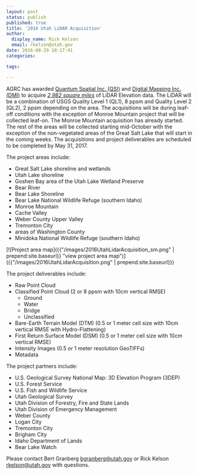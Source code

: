 ```yaml
---
layout: post
status: publish
published: true
title: '2016 Utah LiDAR Acquisition'
author:
  display_name: Rick Kelson
  email: rkelson@utah.gov
date: 2016-08-29 18:17:41
categories:

tags:

---
```


AGRC has awarded [Quantum Spatial Inc. (QSI)](https://quantumspatial.com/) and [Digital Mapping Inc. (DMI)](http://admap.com) to acquire [*2,982 square miles*](https://www.arcgis.com/home/webmap/viewer.html?webmap=817e60a9c3374c95aab76c43876b8673&amp;extent=-117.1875,36.3217,-104.5752,43.2351 "view project areas in ArcGIS Online") of LiDAR Elevation data. The LiDAR will be a combination of USGS Quality Level 1 (QL1), 8 ppsm and Quality Level 2 (QL2), 2 ppsm depending on the area. The acquisitions will be during leaf-off conditions with the exception of Monroe Mountain project that will be collected leaf-on. The Monroe Mountain acquisition has already started. The rest of the areas will be collected starting mid-October with the exception of the non-vegetated areas of the Great Salt Lake that will start in the coming weeks. The acquisitions and project deliverables are scheduled to be completed by May 31, 2017.

The project areas include:
- Great Salt Lake shoreline and wetlands
- Utah Lake shoreline
- Goshen Bay area of the Utah Lake Wetland Preserve
- Bear River
- Bear Lake Shoreline
- Bear Lake National Wildlife Refuge (southern Idaho)
- Monroe Mountain
- Cache Valley
- Weber County Upper Valley
- Tremonton City
- areas of Washington County
- Minidoka National Wildlife Refuge (southern Idaho)

[![Project area map]({{"/images/2016UtahLidarAcquisition_sm.png" | prepend:site.baseurl}} "view project area map")]({{"/images/2016UtahLidarAcquisition.png" | prepend:site.baseurl}})

The project deliverables include:
- Raw Point Cloud
- Classified Point Cloud (2 or 8 ppsm with 10cm vertical RMSE)
  - Ground
  - Water
  - Bridge
  - Unclassified
- Bare-Earth Terrain Model (DTM) (0.5 or 1 meter cell size with 10cm vertical RMSE with Hydro-Flattening)
- First Return Surface Model (DSM) (0.5 or 1 meter cell size with 10cm vertical RMSE)
- Intensity Images (0.5 or 1 meter resolution GeoTIFFs)
- Metadata

The project partners include:
- U.S. Geological Survey National Map: 3D Elevation Program (3DEP)
- U.S. Forest Service
- U.S. Fish and Wildlife Service
- Utah Geological Survey
- Utah Division of Forestry, Fire and State Lands
- Utah Division of Emergency Management
- Weber County
- Logan City
- Tremonton City
- Brigham City
- Idaho Department of Lands
- Bear Lake Watch

Please contact Bert Granberg [bgranberg@utah.gov](mailto:bgranberg@utah.gov) or Rick Kelson [rkelson@utah.gov](mailto:rkelson@utah.gov) with questions.
